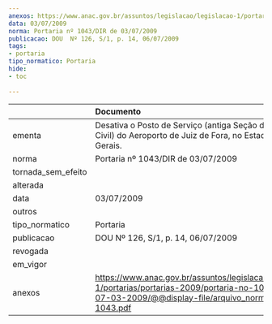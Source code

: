 ```yaml
---
anexos: https://www.anac.gov.br/assuntos/legislacao/legislacao-1/portarias/portarias-2009/portaria-no-1043-dir-de-07-03-2009/@@display-file/arquivo_norma/PA2009-1043.pdf
data: 03/07/2009
norma: Portaria nº 1043/DIR de 03/07/2009
publicacao: DOU  Nº 126, S/1, p. 14, 06/07/2009
tags:
- portaria
tipo_normatico: Portaria
hide: 
- toc 
 
---
```


|                    | Documento                                                                                                                                                         |
|:-------------------|:------------------------------------------------------------------------------------------------------------------------------------------------------------------|
| ementa             | Desativa o Posto de Serviço (antiga Seção de Aviação Civil) do Aeroporto de Juiz de Fora, no Estado de Minas Gerais.                                              |
| norma              | Portaria nº 1043/DIR de 03/07/2009                                                                                                                                |
| tornada_sem_efeito |                                                                                                                                                                   |
| alterada           |                                                                                                                                                                   |
| data               | 03/07/2009                                                                                                                                                        |
| outros             |                                                                                                                                                                   |
| tipo_normatico     | Portaria                                                                                                                                                          |
| publicacao         | DOU  Nº 126, S/1, p. 14, 06/07/2009                                                                                                                               |
| revogada           |                                                                                                                                                                   |
| em_vigor           |                                                                                                                                                                   |
| anexos             | https://www.anac.gov.br/assuntos/legislacao/legislacao-1/portarias/portarias-2009/portaria-no-1043-dir-de-07-03-2009/@@display-file/arquivo_norma/PA2009-1043.pdf |